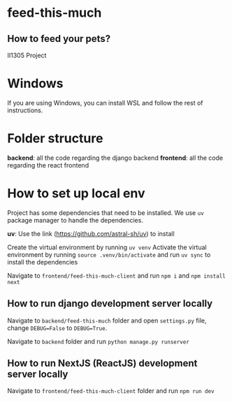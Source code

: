 # feed-this-much
## How to feed your pets?  
II1305 Project 

# Windows
If you are using Windows, you can install WSL and follow the rest of instructions. 

# Folder structure

**backend**: all the code regarding the django backend
**frontend**: all the code regarding the react frontend

# How to set up local env
Project has some dependencies that need to be installed. We use `uv` package manager to handle the dependencies. 

**uv**: Use the link (https://github.com/astral-sh/uv) to install

Create the virtual environment by running `uv venv`
Activate the virtual environment by running `source .venv/bin/activate` and run `uv sync` to install the dependencies

Navigate to `frontend/feed-this-much-client` and run `npm i` and `npm install next`

## How to run django development server locally
Navigate to `backend/feed-this-much` folder and open `settings.py` file, change `DEBUG=False` to `DEBUG=True`.

Navigate to `backend` folder and run `python manage.py runserver`

## How to run NextJS (ReactJS) development server locally
Navigate to `frontend/feed-this-much-client` folder and run `npm run dev`
